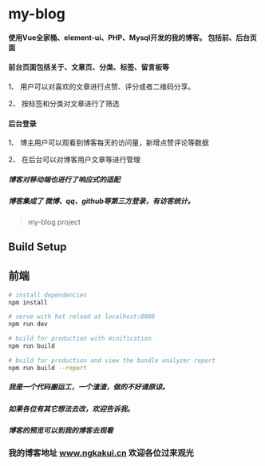# my-blog

#### 使用Vue全家桶、element-ui、PHP、Mysql开发的我的博客。 包括前、后台页面

#### 前台页面包括关于、文章页、分类、标签、留言板等
1、 用户可以对喜欢的文章进行点赞、评分或者二维码分享。

2、 按标签和分类对文章进行了筛选

#### 后台登录
1、 博主用户可以观看到博客每天的访问量，新增点赞评论等数据

2、 在后台可以对博客用户文章等进行管理

##### 博客对移动端也进行了响应式的适配
##### 博客集成了 微博、qq、github等第三方登录，有访客统计。

> my-blog project

## Build Setup
## 前端
``` bash
# install dependencies
npm install

# serve with hot reload at localhost:8080
npm run dev

# build for production with minification
npm run build

# build for production and view the bundle analyzer report
npm run build --report
```
##### 我是一个代码搬运工，一个渣渣，做的不好请原谅。
##### 如果各位有其它想法去改，欢迎告诉我。
##### 博客的预览可以到我的博客去观看
### 我的博客地址 www.ngkakui.cn 欢迎各位过来观光


